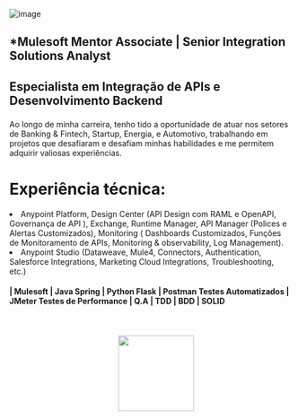 ![image](https://github.com/user-attachments/assets/87dd5fa5-4d82-45c7-8ddd-98a6ab12426a)

## <p align="left"> *Mulesoft Mentor Associate | Senior Integration Solutions Analyst

## Especialista em Integração de APIs e Desenvolvimento Backend </p>
<p align="left">
  
Ao longo de minha carreira, tenho tido a oportunidade de atuar nos setores de Banking & Fintech, Startup, Energia, e Automotivo, trabalhando em projetos que desafiaram e desafiam minhas habilidades e me permitem adquirir valiosas experiências.</p> 

# Experiência técnica:
<p
  
- Anypoint Platform, Design Center (API Design com RAML e OpenAPI, Governança de API ), Exchange, Runtime Manager, API Manager (Polices e Alertas Customizados), Monitoring ( Dashboards Customizados, Funções de Monitoramento de APIs, Monitoring & observability, Log Management).
- Anypoint Studio (Dataweave, Mule4, Connectors, Authentication, Salesforce Integrations, Marketing Cloud Integrations, Troubleshooting, etc.)</p> 

####  | Mulesoft | Java Spring | Python Flask | Postman Testes Automatizados | JMeter Testes de Performance | Q.A | TDD | BDD | SOLID

<br>
<br>

<div  style="display: inline_block" align='center'>
<span>&nbsp;&nbsp;&nbsp;&nbsp;</span> <a href="https://www.linkedin.com/in/jefersonribeirogomes" target="_blank"><img src="https://img.shields.io/badge/-LinkedIn-%230077B5?style=for-the-badge&logo=linkedin&logoColor=white"  width="135" target="_blank"></a> 
</div> 
